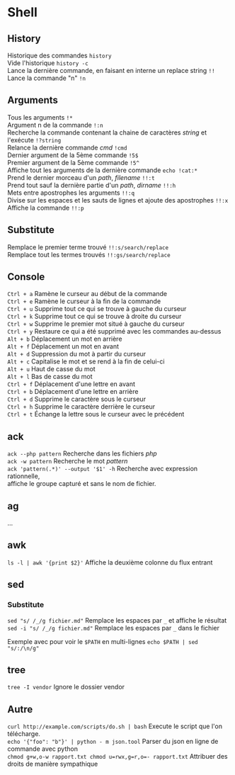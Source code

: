 # Shell

## History

Historique des commandes `history`  
Vide l'historique `history -c`  
Lance la dernière commande, en faisant en interne un replace string `!!`  
Lance la commande "n" `!n`

## Arguments
Tous les arguments `!*`  
Argument n de la commande `!:n`  
Recherche la commande contenant la chaine de caractères _string_ et l'exécute `!?string`  
Relance la dernière commande _cmd_ `!cmd`  
Dernier argument de la 5ème commande `!5$`  
Premier argument de la 5ème commande `!5^`  
Affiche tout les arguments de la dernière commande `echo !cat:*`  
Prend le dernier morceau d'un _path_, _filename_ `!!:t`  
Prend tout sauf la dernière partie d'un _path_, _dirname_ `!!:h`  
Mets entre apostrophes les arguments `!!:q`  
Divise sur les espaces et les sauts de lignes et ajoute des apostrophes `!!:x`  
Affiche la commande `!!:p`

## Substitute
Remplace le premier terme trouvé `!!:s/search/replace`  
Remplace tout les termes trouvés `!!:gs/search/replace`

## Console
`Ctrl + a` Ramène le curseur au début de la commande  
`Ctrl + e` Ramène le curseur à la fin de la commande  
`Ctrl + u` Supprime tout ce qui se trouve à gauche du curseur  
`Ctrl + k` Supprime tout ce qui se trouve à droite du curseur  
`Ctrl + w` Supprime le premier mot situé à gauche du curseur  
`Ctrl + y` Restaure ce qui a été supprimé avec les commandes au-dessus  
`Alt + b` Déplacement un mot en arrière  
`Alt + f` Déplacement un mot en avant  
`Alt + d` Suppression du mot à partir du curseur  
`Alt + c` Capitalise le mot et se rend à la fin de celui-ci  
`Alt + u` Haut de casse du mot  
`Alt + l` Bas de casse du mot  
`Ctrl + f` Déplacement d'une lettre en avant  
`Ctrl + b` Déplacement d'une lettre en arrière  
`Ctrl + d` Supprime le caractère sous le curseur  
`Ctrl + h` Supprime le caractère derrière le curseur  
`Ctrl + t` Échange la lettre sous le curseur avec le précédent

## ack
`ack --php pattern` Recherche dans les fichiers _php_  
`ack -w pattern` Recherche le mot _pattern_  
`ack 'pattern(.*)' --output '$1' -h` Recherche avec expression rationnelle,  
affiche le groupe capturé et sans le nom de fichier.

## ag
…

## awk
`ls -l | awk '{print $2}'` Affiche la deuxième colonne du flux entrant

## sed
### Substitute
`sed "s/ /_/g fichier.md"` Remplace les espaces par `_` et affiche le résultat  
`sed -i "s/ /_/g fichier.md"` Remplace les espaces par `_` dans le fichier

Exemple avec pour voir le `$PATH` en multi-lignes
`echo $PATH | sed "s/:/\n/g"`

## tree
`tree -I vendor` Ignore le dossier vendor

## Autre
`curl http://example.com/scripts/do.sh | bash` Execute le script que l'on télécharge.  
`echo '{"foo": "b"}' | python - m json.tool` Parser du json en ligne de commande avec python  
`chmod g+w,o-w rapport.txt chmod u=rwx,g=r,o=- rapport.txt` Attribuer des droits de manière sympathique
